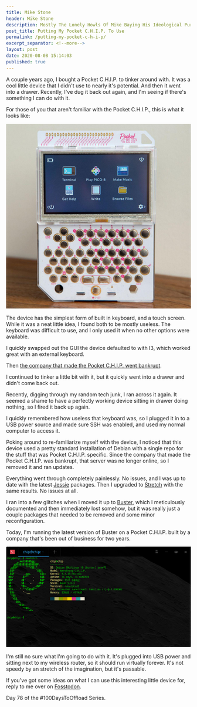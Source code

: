 ```yaml
---
title: Mike Stone
header: Mike Stone
description: Mostly The Lonely Howls Of Mike Baying His Ideological Purity At The Moon
post_title: Putting My Pocket C.H.I.P. To Use
permalink: /putting-my-pocket-c-h-i-p/
excerpt_separator: <!--more-->
layout: post
date: 2020-08-08 15:14:03
published: true
---
```


A couple years ago, I bought a Pocket C.H.I.P. to tinker around with. It was a cool little device that I didn't use to nearly it's potential. And then it went into a drawer. Recently, I've dug it back out again, and I'm seeing if there's something I can do with it.

<!--more-->

For those of you that aren't familiar with the Pocket C.H.I.P., this is what it looks like:

![](/assets/images/jNN4Fl1.jpg)

The device has the simplest form of built in keyboard, and a touch screen. While it was a neat little idea, I found both to be mostly useless. The keyboard was difficult to use, and I only used it when no other options were available. 

I quickly swapped out the GUI the device defaulted to with I3, which worked great with an external keyboard. 

Then [the company that made the Pocket C.H.I.P. went bankrupt](https://en.wikipedia.org/wiki/CHIP_(computer)#Next_Thing_Co._Insolvency).

I continued to tinker a little bit with it, but it quickly went into a drawer and didn't come back out.

Recently, digging through my random tech junk, I ran across it again. It seemed a shame to have a perfectly working device sitting in drawer doing nothing, so I fired it back up again. 

I quickly remembered how useless that keyboard was, so I plugged it in to a USB power source and made sure SSH was enabled, and used my normal computer to access it. 

Poking around to re-familiarize myself with the device, I noticed that this device used a pretty standard installation of Debian with a single repo for the stuff that was Pocket C.H.I.P. specific. Since the company that made the Pocket C.H.I.P. was bankrupt, that server was no longer online, so I removed it and ran updates.

Everything went through completely painlessly. No issues, and I was up to date with the latest [Jessie](https://wiki.debian.org/DebianJessie) packages. Then I upgraded to [Stretch](https://wiki.debian.org/DebianStretch) with the same results. No issues at all.

I ran into a few glitches when I moved it up to [Buster](https://wiki.debian.org/DebianBuster), which I meticulously documented and then immediately lost somehow, but it was really just a couple packages that needed to be removed and some minor reconfiguration.

Today, I'm running the latest version of Buster on a Pocket C.H.I.P. built by a company that's been out of business for two years. 

![](/assets/images/bn6c4OO.png)

I'm still no sure what I'm going to do with it. It's plugged into USB power and sitting next to my wireless router, so it should run virtually forever. It's not speedy by an stretch of the imagination, but it's passable. 

If you've got some ideas on what I can use this interesting little device for, reply to me over on [Fosstodon](https://fosstodon.org/@mike/).

Day 78 of the #100DaysToOffload Series.
